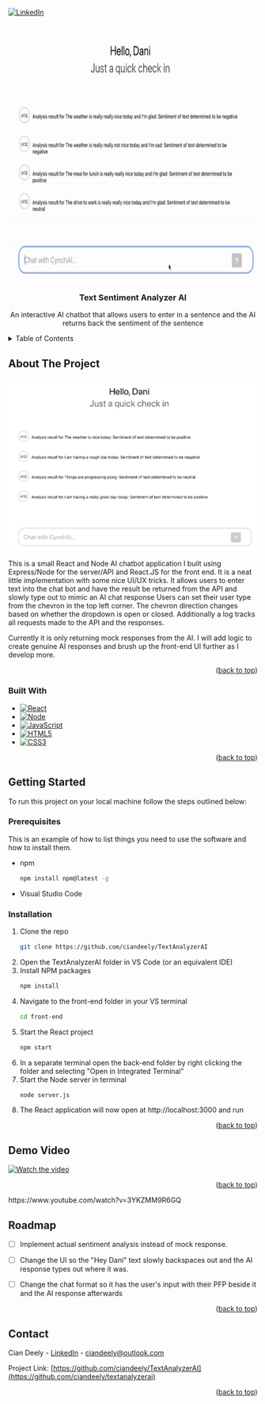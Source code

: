 [![LinkedIn][linkedin-shield]][linkedin-url]
<a name="readme-top"></a>



<!-- PROJECT LOGO -->
<br />
<div align="center">
  <a href="https://github.com/CianDeely/TextAnalyzerAI">
    <img src="images/demo.gif" alt="Logo" width="660" height="500">
  </a>

<h3 align="center">Text Sentiment Analyzer AI</h3>

  <p align="center">
    An interactive AI chatbot that allows users to enter in a sentence and the AI returns back the sentiment of the sentence
    <br />
  </p>
</div>



<!-- TABLE OF CONTENTS -->
<details>
  <summary>Table of Contents</summary>
  <ol>
    <li>
      <a href="#about-the-project">About The Project</a>
      <ul>
        <li><a href="#built-with">Built With</a></li>
      </ul>
    </li>
    <li>
      <a href="#getting-started">Getting Started</a>
      <ul>
        <li><a href="#prerequisites">Prerequisites</a></li>
        <li><a href="#installation">Installation</a></li>
      </ul>
    </li>
    <li><a href="#demo">Usage</a></li>
    <li><a href="#roadmap">Roadmap</a></li>
    <li><a href="#contact">Contact</a></li>
  </ol>
</details>



<!-- ABOUT THE PROJECT -->
## About The Project

[![Product Name Screen Shot][product-screenshot]](https://example.com)

This is a small React and Node AI chatbot application I built using Express/Node for the server/API and React.JS for the front end. It is a neat little implementation with some nice UI/UX tricks. 
It allows users to enter text into the chat bot and have the result be returned from the API and slowly type out to mimic an AI chat response
Users can set their user type from the chevron in the top left corner. The chevron direction changes based on whether the dropdown is open or closed.
Additionally a log tracks all requests made to the API and the responses.

Currently it is only returning mock responses from the AI. I will add logic to create genuine AI responses and brush up the front-end UI further as I develop more.
<p align="right">(<a href="#readme-top">back to top</a>)</p>



### Built With

* [![React][React.js]][React-url]
* [![Node][Node.js]][Node-url]
* [![JavaScript][JavaScript]][JavaScript-url]
* [![HTML5][HTML5]][HTML5-url]
* [![CSS3][CSS3]][CSS3-url]

<p align="right">(<a href="#readme-top">back to top</a>)</p>



<!-- GETTING STARTED -->
## Getting Started

To run this project on your local machine follow the steps outlined below:

### Prerequisites

This is an example of how to list things you need to use the software and how to install them.
* npm
  ```sh
  npm install npm@latest -g
  ```
* Visual Studio Code

### Installation

1. Clone the repo
   ```sh
   git clone https://github.com/ciandeely/TextAnalyzerAI
   ```
2. Open the TextAnalyzerAI folder in VS Code (or an equivalent IDE)
3. Install NPM packages
   ```sh
   npm install
   ```
4. Navigate to the front-end folder in your VS terminal
   ```sh
   cd front-end
   ```
5. Start the React project
   ```js
   npm start
   ```
6. In a separate terminal open the back-end folder by right clicking the folder and selecting "Open in Integrated Terminal"
7. Start the Node server in terminal
   ```sh
   node server.js
   ```
8. The React application will now open at http://localhost:3000 and run

<p align="right">(<a href="#readme-top">back to top</a>)</p>



<!-- DEMO VIDEO -->
## Demo Video

[![Watch the video](https://img.youtube.com/vi/3YKZMM9R6GQ/maxresdefault.jpg)](https://www.youtube.com/watch?v=3YKZMM9R6GQ)

<p align="right">(<a href="#readme-top">back to top</a>)</p>
https://www.youtube.com/watch?v=3YKZMM9R6GQ


<!-- ROADMAP -->
## Roadmap

- [ ] Implement actual sentiment analysis instead of mock response.
- [ ] Change the UI so the "Hey Dani" text slowly backspaces out and the AI response types out where it was.
- [ ] Change the chat format so it has the user's input with their PFP beside it and the AI response afterwards


<p align="right">(<a href="#readme-top">back to top</a>)</p>


<!-- CONTACT -->
## Contact

Cian Deely - [LinkedIn](https://www.linkedin.com/in/ciandeely) - ciandeely@outlook.com

Project Link: [https://github.com/ciandeely/TextAnalyzerAI](https://github.com/ciandeely/textanalyzerai)

<p align="right">(<a href="#readme-top">back to top</a>)</p>






<!-- MARKDOWN LINKS & IMAGES -->
[linkedin-shield]: https://img.shields.io/badge/-LinkedIn-black.svg?style=for-the-badge&logo=linkedin&colorB=555
[linkedin-url]: https://linkedin.com/in/ciandeely
[product-screenshot]: images/logo.jpeg
[React.js]: https://img.shields.io/badge/React-20232A?style=for-the-badge&logo=react&logoColor=61DAFB
[React-url]: https://reactjs.org/
[Node.js]:  https://img.shields.io/badge/Node.js-43853D?style=for-the-badge&logo=node.js&logoColor=white
[Node-url]: https://nodejs.org/en
[JavaScript]: https://img.shields.io/badge/JavaScript-F7DF1E?style=for-the-badge&logo=javascript&logoColor=black
[JavaScript-url]: https://www.javascript.com
[.Net]: https://img.shields.io/badge/.NET-5C2D91?style=for-the-badge&logo=.net&logoColor=white
[.Net-url]: https://dotnet.microsoft.com/en-us/
[HTML5]: https://img.shields.io/badge/HTML5-E34F26?style=for-the-badge&logo=html5&logoColor=white
[HTML5-url]: https://www.w3schools.com/html/
[CSS3]: https://img.shields.io/badge/CSS3-1572B6?style=for-the-badge&logo=css3&logoColor=white
[CSS3-url]: https://www.tutorialspoint.com/css/css3_tutorial.htm#:~:text=Cascading%20Style%20Sheets%20(CSS)%20is,Namespaces
